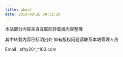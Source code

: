 ```yaml
---
title: about
date: 2019-08-26 09:51:20
---
```



本站部分内容来自互联网转载或内容整理

其中转载内容已标明出处 如有版权问题请联系本站管理人员

Email : sfhy20^_^163.com
